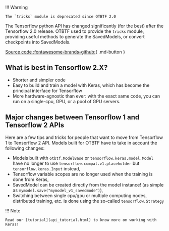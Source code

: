 !!! Warning

    The `tricks` module is deprecated since OTBTF 2.0

The Tensorflow python API has changed significantly (for the best) after the
Tensorflow 2.0 release. OTBTF used to provide the `tricks` module, providing 
useful methods to generate the SavedModels, or convert checkpoints into 
SavedModels.

[Source code :fontawesome-brands-github:](https://github.com/remicres/otbtf/tree/master/otbtf/tricks/){ .md-button }

## What is best in Tensorflow 2.X?

- Shorter and simpler code
- Easy to build and train a model with Keras, which has become the principal 
interface for Tensorflow
- More hardware-agnostic than ever: with the exact same code, you can run on 
a single-cpu, GPU, or a pool of GPU servers.

## Major changes between Tensorflow 1 and Tensorflow 2 APIs

Here are a few tips and tricks for people that want to move from 
Tensorflow 1 to Tensorflow 2 API.
Models built for OTBTF have to take in account the following changes:

- Models built with `otbtf.ModelBase` or `tensorflow.keras.model.Model` have 
no longer to use `tensorflow.compat.v1.placeholder` but 
`tensorflow.keras.Input` instead,
- Tensorflow variable scopes are no longer used when the training is done from 
Keras,
- SavedModel can be created directly from the model instance! (as simple as 
`mymodel.save("mymodel_v1_savedmode")`),
- Switching between single cpu/gpu or multiple computing nodes, distributed 
training, etc. is done using the so-called `tensorflow.Strategy`

!!! Note

    Read our [tutorial](api_tutorial.html) to know more on working with Keras!